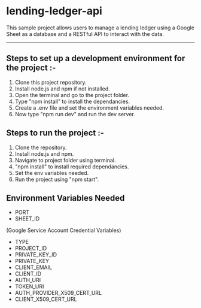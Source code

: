 # lending-ledger-api
This sample project allows users to manage a lending ledger using a Google Sheet as a database and a RESTful API to interact with the data.

*********************************************************************************************************************************************************

Steps to set up a development environment for the project :-
------------------------------------------------------------
1. Clone this project repository.
2. Install node.js and npm if not installed.
3. Open the terminal and go to the project folder.
4. Type "npm install" to install the dependancies.
5. Create a .env file and set the environment variables needed.
6. Now type "npm run dev" and run the dev server.

Steps to run the project :-
---------------------------
1. Clone the repository.
2. Install node.js and npm.
3. Navigate to project folder using terminal.
4. "npm install" to install required dependancies.
5. Set the env variables needed.
6. Run the project using "npm start".

Environment Variables Needed
----------------------------

- PORT
- SHEET_ID

(Google Service Account Credential Variables)
- TYPE
- PROJECT_ID
- PRIVATE_KEY_ID
- PRIVATE_KEY
- CLIENT_EMAIL
- CLIENT_ID
- AUTH_URI
- TOKEN_URI
- AUTH_PROVIDER_X509_CERT_URL
- CLIENT_X509_CERT_URL
